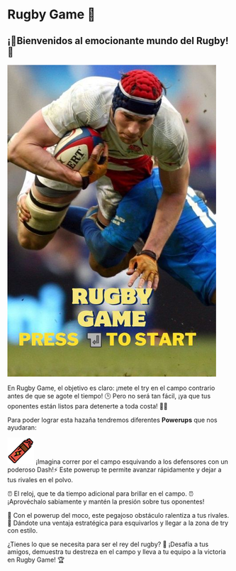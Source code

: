 # Rugby Game 🏉

## ¡🏉Bienvenidos al emocionante mundo del Rugby! 🏉

![Imagen](Imagenes/Inicio.jpg)

En Rugby Game, el objetivo es claro: ¡mete el try en el campo contrario antes de que se agote el tiempo! 🕒 
Pero no será tan fácil, ¡ya que tus oponentes están listos para detenerte a toda costa! 🏃💨

Para poder lograr esta hazaña tendremos diferentes **Powerups** que nos ayudaran:

![Imagen](Imagenes/dash.png) ¡Imagina correr por el campo esquivando a los defensores con un poderoso Dash!⚡ Este powerup te permite avanzar rápidamente y dejar a tus rivales en el polvo.

⏰ El reloj, que te da tiempo adicional para brillar en el campo. ⏰ 
¡Aprovéchalo sabiamente y mantén la presión sobre tus oponentes!

🤢 Con el powerup del moco, este pegajoso obstáculo ralentiza a tus rivales. 🤢
Dándote una ventaja estratégica para esquivarlos y llegar a la zona de try con estilo.

¿Tienes lo que se necesita para ser el rey del rugby? 🤴 ¡Desafía a tus amigos, demuestra tu destreza en el campo y lleva a tu equipo a la victoria en Rugby Game! 🏆

